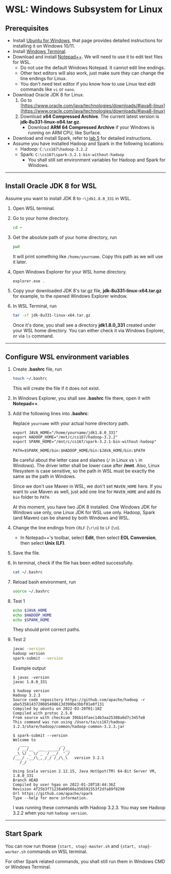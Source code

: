 # WSL: Windows Subsystem for Linux

## Prerequisites

* Install [Ubuntu for Windows](https://ubuntu.com/wsl), that page provides detailed instructions for installing it on Windows 10/11.
* Install [Windows Terminal](https://apps.microsoft.com/store/detail/windows-terminal/9N0DX20HK701?hl=en-us&gl=US).
* Download and install [Notepad++](https://notepad-plus-plus.org/downloads/). We will need to use it to edit text files for WSL.
  * Do not use the default Windows Notepad. It cannot edit line endings.
  * Other text editors will also work, just make sure they can change the line endings for Linux.
  * You don't need text editor if you know how to use Linux text edit commands like `vi` or `nano`.
* Download Oracle JDK 8 for Linux.
  1. Go to [https://www.oracle.com/java/technologies/downloads/#java8-linux](https://www.oracle.com/java/technologies/downloads/#java8-linux)
  2. Download **x64 Compressed Archive**. The current latest version is **jdk-8u331-linux-x64.tar.gz**.
      * Download **ARM 64 Compressed Archive** if your Windows is running on ARM CPU, like Surface.
* Download and install Spark, refer to [lab 5](./CS167-Lab5.md) for detailed instructions.
* Assume you have installed Hadoop and Spark in the following locations:
  * Hadoop: `C:\cs167\hadoop-3.2.2`
  * Spark: `C:\cs167\spark-3.2.1-bin-without-hadoop`
    * You shall still set environment variables for Hadoop and Spark for Windows.

---

## Install Oracle JDK 8 for WSL

Assume you want to install JDK 8 to `~\jdk1.8.0_331` in WSL.

1. Open WSL terminal.
2. Go to your home directory.

    ```bash
    cd ~
    ```

3. Get the absolute path of your home directory, run

    ```bash
    pwd
    ```

    It will print something like `/home/yourname`. Copy this path as we will use it later.

4. Open Windows Explorer for your WSL home directory.

    ```bash
    explorer.exe .
    ```

5. Copy your downloaded JDK 8's tar.gz file, **jdk-8u331-linux-x64.tar.gz** for example, to the opened Windows Explorer window.

6. In WSL Terminal, run

    ```bash
    tar -xf jdk-8u331-linux-x64.tar.gz
    ```

    Once it's done, you shall see a directory **jdk1.8.0_331** created under your WSL home directory. You can either check it via Windows Explorer, or via `ls` command.

---

## Configure WSL environment variables

1. Create **.bashrc** file, run

    ```bash
    touch ~/.bashrc
    ```

    This will create the file if it does not exist.

2. In Windows Explorer, you shall see **.bashrc** file there, open it with **Notepad++**.

3. Add the following lines into **.bashrc**:

    Replace `yourname` with your actual home directory path.

    ```text
    export JAVA_HOME="/home/yourname/jdk1.8.0_331"
    export HADOOP_HOME="/mnt/c/cs167/hadoop-3.2.2"
    export SPARK_HOME="/mnt/c/cs167/spark-3.2.1-bin-without-hadoop"

    PATH=$SPARK_HOME/bin:$HADOOP_HOME/bin:$JAVA_HOME/bin:$PATH
    ```

    Be careful about the letter case and slashes (`/` in Linux vs `\` in Windows). The driver letter shall be lower case after **/mnt**. Also, Linux filesystem is case sensitive, so the path in WSL must be exactly the same as the path in Windows.

    Since we don't use Maven in WSL, we don't set `MAVEN_HOME` here. If you want to use Maven as well, just add one line for `MAVEN_HOME` and add its `bin` folder to `PATH`.

    At this moment, you have two JDK 8 installed. One Windows JDK for Windows use only, one Linux JDK for WSL use only. Hadoop, Spark (and Maven) can be shared by both Windows and WSL.

4. Change the line endings from `CRLF` (`\r\n`) to `LF` (`\n`).
    * In Notepad++'s toolbar, select **Edit**, then select **EOL Conversion**, then select **Unix (LF)**.

5. Save the file.

6. In terminal, check if the file has been edited successfully.

    ```bash
    cat ~/.bashrc
    ```

7. Reload bash environment, run

    ```bash
    source ~/.bashrc
    ```

8. Test 1

    ```bash
    echo $JAVA_HOME
    echo $HADOOP_HOME
    echo $SPARK_HOME
    ```

    They should print correct paths.

9. Test 2

    ```bash
    javac -version
    hadoop version
    spark-submit --version
    ```

    Example output

    ```console
    $ javac -version
    javac 1.8.0_331

    $ hadoop version
    Hadoop 3.2.3
    Source code repository https://github.com/apache/hadoop -r abe5358143720085498613d399be3bbf01e0f131
    Compiled by ubuntu on 2022-03-20T01:18Z
    Compiled with protoc 2.5.0
    From source with checksum 39bb14faec14b3aa25388a6d7c345fe8
    This command was run using /Users/ta/cs167/hadoop-3.2.3/share/hadoop/common/hadoop-common-3.2.3.jar

    $ spark-submit --version
    Welcome to
       ____              __
      / __/__  ___ _____/ /__
     _\ \/ _ \/ _ `/ __/  '_/
    /___/ .__/\_,_/_/ /_/\_\   version 3.2.1
       /_/
                            
    Using Scala version 2.12.15, Java HotSpot(TM) 64-Bit Server VM, 1.8.0_331
    Branch HEAD
    Compiled by user hgao on 2022-01-20T18:44:36Z
    Revision 4f25b3f71238a00508a356591553f2dfa89f8290
    Url https://github.com/apache/spark
    Type --help for more information.    
    ```

    I was running these commands with Hadoop 3.2.3. You may see Hadoop 3.2.2 when you run `hadoop version`.

---

## Start Spark

You can now run thoese `{start, stop}-master.sh` and `{start, stop}-worker.sh` commands on WSL terminal.

For other Spark related commands, you shall still run them in Windows CMD or Windows Terminal.
